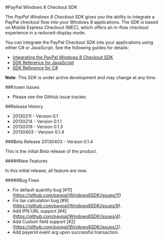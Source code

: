 #PayPal Windows 8 Checkout SDK


The *PayPal Windows 8 Checkout SDK* gives you the ability to integrate a PayPal checkout
flow into your Windows 8 applications. The SDK is based on Mobile Express Checkout (MEC),
which offers an in-flow checkout experience in a reduced-display mode.

You can integrate the PayPal Checkout SDK into your applications using either C# or JavaScript.
See the following guides for details:

* [Integrating the PayPal Windows 8 Checkout SDK](http://paypal.github.com/Windows8SDK/)
* [SDK Reference for JavaScript](http://paypal.github.com/Windows8SDK/javascript.html)
* [SDK Reference for C#](http://paypal.github.com/Windows8SDK/csharp.html)


**Note**: This SDK is under active development and may change at any time.


##Known Issues

* Please see the GitHub issue tracker.

##Release History
- 20130211 - Version 0.1
- 20130214 - Version 0.1.1
- 20130319 - Version 0.1.3
- 20130403 - Version 0.1.4

###Beta Release
20130403 - Version 0.1.4

This is the initial *Beta* release of the product.

<!-- The following sections are place holders for later versions of the product/README.
These will be removed from the Beta release section once a secondary version is released.
-->

#####New Features

In this initial release, all feature are new.

#####Bug Fixes
- Fix default quantity bug [#11] (https://github.com/paypal/Windows8SDK/issues/11)
- Fix tax calculation bug [#9] (https://github.com/paypal/Windows8SDK/issues/9).
- Add IPN URL support [#4] (https://github.com/paypal/Windows8SDK/issues/4).
- Add Custom field support [#2] (https://github.com/paypal/Windows8SDK/issues/2).
- Add payerId event arg upon successful transaction.





